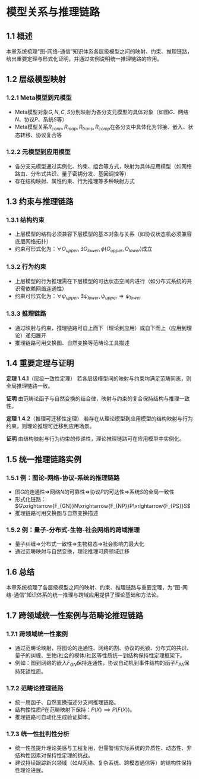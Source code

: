 # 模型关系与推理链路

## 1.1 概述

本章系统梳理“图-网络-通信”知识体系各层级模型之间的映射、约束、推理链路，给出重要定理与形式化证明，并通过实例说明统一推理链路的应用。

## 1.2 层级模型映射

### 1.2.1 Meta模型到元模型

- Meta模型对象$G,N,C,S$分别映射为各分支元模型的具体对象（如图$G$、网络$N$、协议$P$、系统$S$等）
- Meta模型关系$R_{conn},R_{map},R_{trans},R_{comp}$在各分支中具体化为邻接、嵌入、状态转移、协议复合等

### 1.2.2 元模型到应用模型

- 各分支元模型通过实例化、约束、组合等方式，映射为具体应用模型（如网络路由、分布式共识、量子密钥分发、基因调控等）
- 存在结构映射、属性约束、行为推理等多种映射方式

## 1.3 约束与推理链路

### 1.3.1 结构约束

- 上层模型的结构必须兼容下层模型的基本对象与关系（如协议状态机必须兼容底层网络拓扑）
- 约束可形式化为：$\forall O_{upper}, \exists O_{lower}, \phi(O_{upper},O_{lower})$成立

### 1.3.2 行为约束

- 上层模型的行为推理需在下层模型的可达状态空间内进行（如分布式系统的共识需依赖网络连通性）
- 约束可形式化为：$\forall \psi_{upper}, \exists \psi_{lower}, \psi_{upper}\Rightarrow\psi_{lower}$

### 1.3.3 推理链路

- 通过映射与约束，推理链路可自上而下（理论到应用）或自下而上（应用到理论）递归展开
- 推理链路可用交换图、自然变换等范畴论工具描述

## 1.4 重要定理与证明

**定理 1.4.1**（层级一致性定理）
若各层级模型间的映射与约束均满足范畴同态，则全局推理链路一致。

**证明** 由范畴论函子与自然变换的结合律，映射与约束的复合保持结构与推理一致性。

**定理 1.4.2**（推理可迁移性定理）
若存在从理论模型到应用模型的结构映射与行为约束，则理论推理可迁移到应用场景。

**证明** 由结构映射与行为约束的传递性，理论推理链路可在应用模型中实例化。

## 1.5 统一推理链路实例

### 1.5.1 例：图论-网络-协议-系统的推理链路

- 图$G$的连通性$\Rightarrow$网络$N$的可靠性$\Rightarrow$协议$P$的可达性$\Rightarrow$系统$S$的全局一致性
- 形式化链路：$G\xrightarrow{F_{GN}}N\xrightarrow{F_{NP}}P\xrightarrow{F_{PS}}S$
- 推理链路可用交换图与自然变换描述

### 1.5.2 例：量子-分布式-生物-社会网络的跨域推理

- 量子纠缠$\Rightarrow$分布式一致性$\Rightarrow$生物稳态$\Rightarrow$社会影响力最大化
- 通过范畴映射与自然变换，理论推理可跨领域迁移

## 1.6 总结

本章系统梳理了各层级模型之间的映射、约束、推理链路与重要定理，为“图-网络-通信”知识体系的统一推理与跨域应用提供了理论基础和方法论。

## 1.7 跨领域统一性案例与范畴论推理链路

### 1.7.1 跨领域统一性案例

- 通过范畴论映射，将图论的连通性、网络的割、协议的死锁、分布式的共识、量子的纠缠、生物/社会的模体/社区等性质统一到结构保持性定理框架下。
- 例如：图到网络的嵌入$F_{GN}$保持连通性，协议自动机到事件结构的函子$F_{PA}$保持死锁性质。

### 1.7.2 范畴论推理链路

- 统一用函子、自然变换描述分支间推理链路。
- 结构性性质$P$在范畴映射下保持：$P(X)\implies P(F(X))$。
- 推理链路可自动化生成验证脚本。

### 1.7.3 统一性批判性分析

- 统一性虽提升理论美感与工程复用，但需警惕实际系统的异质性、动态性、非结构性因素对保持性定理的挑战。
- 建议持续跟踪新兴领域（如AI网络、复杂系统、跨模态通信等）的结构性保持性理论进展。

